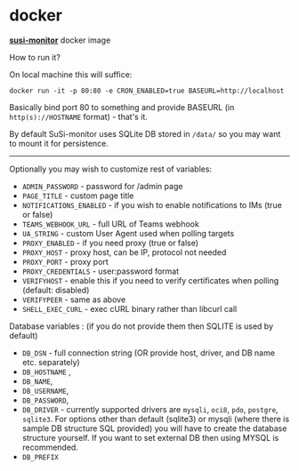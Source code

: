# docker

[**susi-monitor**](https://susi-monitor.github.io/) docker image

How to run it?

On local machine this will suffice:

`docker run -it -p 80:80 -e CRON_ENABLED=true BASEURL=http://localhost`

Basically bind port 80 to something and provide BASEURL (in `http(s)://HOSTNAME` format) - that's it.

By default SuSi-monitor uses SQLite DB stored in `/data/` so you may want to mount
it for persistence.

---
Optionally you may wish to customize rest of variables:
- `ADMIN_PASSWORD` - password for /admin page
- `PAGE_TITLE` - custom page title
- `NOTIFICATIONS_ENABLED` - if you wish to enable notifications to IMs (true or false)
- `TEAMS_WEBHOOK_URL` - full URL of Teams webhook
- `UA_STRING` - custom User Agent used when polling targets
- `PROXY_ENABLED` - if you need proxy (true or false)
- `PROXY_HOST` - proxy host, can be IP, protocol not needed
- `PROXY_PORT` - proxy port
- `PROXY_CREDENTIALS` - user:password format
- `VERIFYHOST` - enable this if you need to verify certificates when polling (default: disabled)
- `VERIFYPEER` - same as above
- `SHELL_EXEC_CURL` - exec cURL binary rather than libcurl call

Database variables :
(if you do not provide them then SQLITE is used by default)

- `DB_DSN` - full connection string (OR provide host, driver, and DB name etc. separately)
- `DB_HOSTNAME` ,
- `DB_NAME`,
- `DB_USERNAME`,
- `DB_PASSWORD`,
- `DB_DRIVER` - currently supported drivers are `mysqli`, `oci8`, `pdo`, `postgre`, `sqlite3`. 
                                        For options other than default (sqlite3) or mysqli (where there is sample 
                                        DB structure SQL provided) you will have to create the database structure yourself. 
                                        If you want to set external DB then using MYSQL is recommended.
- `DB_PREFIX`